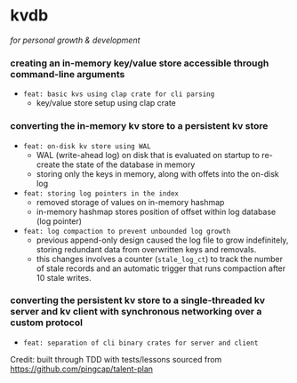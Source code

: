 # kvdb

<i>for personal growth & development</i>

### creating an in-memory key/value store accessible through command-line arguments
* `feat: basic kvs using clap crate for cli parsing`
  - key/value store setup using clap crate

### converting the in-memory kv store to a persistent kv store
* `feat: on-disk kv store using WAL`
  - WAL (write-ahead log) on disk that is evaluated on startup to re-create the state of the database in memory
  - storing only the keys in memory, along with offets into the on-disk log
* `feat: storing log pointers in the index`
  - removed storage of values on in-memory hashmap
  - in-memory hashmap stores position of offset within log database (log pointer)
* `feat: log compaction to prevent unbounded log growth`
  - previous append-only design caused the log file to grow indefinitely, storing redundant data from overwritten keys and removals.
  - this changes involves a counter (`stale_log_ct`) to track the number of stale records and an automatic trigger that runs compaction after 10 stale writes.

### converting the persistent kv store to a single-threaded kv server and kv client with synchronous networking over a custom protocol
* `feat: separation of cli binary crates for server and client`

Credit:
built through TDD with tests/lessons sourced from https://github.com/pingcap/talent-plan